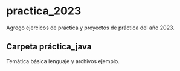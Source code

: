 # practica_2023
Agrego ejercicos de práctica y proyectos de práctica del año 2023.

## Carpeta práctica_java

Temática básica lenguaje y archivos ejemplo. 